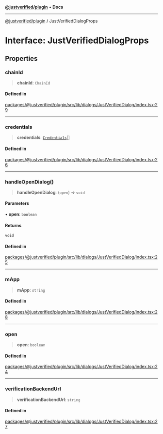 [**@justverified/plugin**](../README.md) • **Docs**

***

[@justverified/plugin](../globals.md) / JustVerifiedDialogProps

# Interface: JustVerifiedDialogProps

## Properties

### chainId

> **chainId**: `ChainId`

#### Defined in

[packages/@justverified/plugin/src/lib/dialogs/JustVerifiedDialog/index.tsx:29](https://github.com/JustaName-id/JustaName-sdk/blob/dc845c10af242e3ca87d95ef392516ac0bfa8b95/packages/@justverified/plugin/src/lib/dialogs/JustVerifiedDialog/index.tsx#L29)

***

### credentials

> **credentials**: [`Credentials`](../type-aliases/Credentials.md)[]

#### Defined in

[packages/@justverified/plugin/src/lib/dialogs/JustVerifiedDialog/index.tsx:26](https://github.com/JustaName-id/JustaName-sdk/blob/dc845c10af242e3ca87d95ef392516ac0bfa8b95/packages/@justverified/plugin/src/lib/dialogs/JustVerifiedDialog/index.tsx#L26)

***

### handleOpenDialog()

> **handleOpenDialog**: (`open`) => `void`

#### Parameters

• **open**: `boolean`

#### Returns

`void`

#### Defined in

[packages/@justverified/plugin/src/lib/dialogs/JustVerifiedDialog/index.tsx:25](https://github.com/JustaName-id/JustaName-sdk/blob/dc845c10af242e3ca87d95ef392516ac0bfa8b95/packages/@justverified/plugin/src/lib/dialogs/JustVerifiedDialog/index.tsx#L25)

***

### mApp

> **mApp**: `string`

#### Defined in

[packages/@justverified/plugin/src/lib/dialogs/JustVerifiedDialog/index.tsx:28](https://github.com/JustaName-id/JustaName-sdk/blob/dc845c10af242e3ca87d95ef392516ac0bfa8b95/packages/@justverified/plugin/src/lib/dialogs/JustVerifiedDialog/index.tsx#L28)

***

### open

> **open**: `boolean`

#### Defined in

[packages/@justverified/plugin/src/lib/dialogs/JustVerifiedDialog/index.tsx:24](https://github.com/JustaName-id/JustaName-sdk/blob/dc845c10af242e3ca87d95ef392516ac0bfa8b95/packages/@justverified/plugin/src/lib/dialogs/JustVerifiedDialog/index.tsx#L24)

***

### verificationBackendUrl

> **verificationBackendUrl**: `string`

#### Defined in

[packages/@justverified/plugin/src/lib/dialogs/JustVerifiedDialog/index.tsx:27](https://github.com/JustaName-id/JustaName-sdk/blob/dc845c10af242e3ca87d95ef392516ac0bfa8b95/packages/@justverified/plugin/src/lib/dialogs/JustVerifiedDialog/index.tsx#L27)
